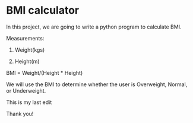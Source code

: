 # BMI calculator
In this project, we are going to write a python program to calculate BMI.

Measurements:

1. Weight(kgs)

2. Height(m)

BMI = Weight/(Height * Height)

We will use the BMI to determine whether the user is Overweight, Normal, or Underweight.

This is my last edit

Thank you!
